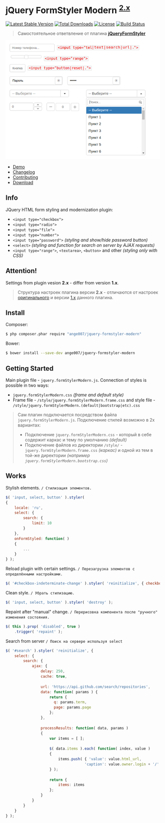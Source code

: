 # jQuery FormStyler Modern <sup>[2.x](CHANGELOG.md)</sup> 
[![Latest Stable Version](https://poser.pugx.org/ange007/jquery-formstyler-modern/v/stable)](https://packagist.org/packages/ange007/jquery-formstyler-modern)
[![Total Downloads](https://poser.pugx.org/ange007/jquery-formstyler-modern/downloads)](https://packagist.org/packages/ange007/jquery-formstyler-modern)
[![License](https://poser.pugx.org/ange007/jquery-formstyler-modern/license)](https://packagist.org/packages/ange007/jquery-formstyler-modern)
[![Build Status](https://travis-ci.org/ange007/JQueryFormStyler-Modern.svg?branch=master)](https://travis-ci.org/ange007/JQueryFormStyler-Modern)

> Самостоятельное ответвление от плагина **[jQueryFormStyler](https://github.com/Dimox/jQueryFormStyler)** 

![jQuery FormStyler Modern](https://github.com/ange007/JQueryFormStyler-Modern/blob/master/screenshot.png)

- [Demo](http://ange007.github.io/JQueryFormStyler-Modern/)
- [Changelog](CHANGELOG.md)
- [Contributing](CONTRIBUTING.md)
- [Download](https://github.com/ange007/JQueryFormStyler-Modern/releases)

## Info
JQuery HTML form styling and modernization plugin:
- `<input type="checkbox">`
- `<input type="radio">`
- `<input type="file">`
- `<input type="number">`
- `<input type="password">` *(styling and show/hide password button)*
- `<select>` *(styling and function for search on server by AJAX requests)*
- `<input type="range">`, `<textarea>`, `<button>` and other *(styling only with CSS)*

## Attention!
Settings from plugin vesion **2.x** - differ from version **1.x**.
> Структура настроек плагина версии **2.x** - отличаются от настроек [оригинального](https://github.com/Dimox/jQueryFormStyler) и версии [1.x](https://github.com/ange007/JQueryFormStyler-Modern/tree/1.x---release) данного плагина.

## Install
Composer:
```sh
$ php composer.phar require "ange007/jquery-formstyler-modern"
```
Bower:
```sh
$ bower install --save-dev ange007/jquery-formstyler-modern
```

## Getting Started
Main plugin file - `jquery.formStylerModern.js`.
Connection of styles is possible in two ways:
- `jquery.formStylerModern.css` *(frame and default style)*
- Frame file - `/style/jquery.formStylerModern.frame.css` and style file - `/style/jquery.formStylerModern.(default|bootstrap|etc).css`

> Сам плагин подключается посредством файла `jquery.formStylerModern.js`.
> Подключение стилей возможно в 2х вариантах:
> - Подключение `jquery.formStylerModern.css` - который в себе содержит каркас и тему по умолчанию *(default)*
> - Подключение файлов из директории `/style/` - `jquery.formStylerModern.frame.css` *(каркас)* и одной из тем в той-же директории *(например `jquery.formStylerModern.bootstrap.css`)*

## Works
Stylish elements. `/ Стилизация элементов.`
```javascript
$( 'input, select, button' ).styler( 
{
	locale: 'ru',
	select: { 
		search: {
			limit: 10
		}
	},
	onFormStyled: function( ) 
	{ 
		...
	}
} );
```

Reload plugin with certain settings. `/ Перезагрузка элементов с определёнными настройками.`
```javascript
$( '#checkbox-indeterminate-change' ).styler( 'reinitialize', { checkbox: { indeterminate: true } } );
```

Clean style. `/ Убрать стилизацию.`
```javascript
$( 'input, select, button' ).styler( 'destroy' );
```

Repaint after "manual" change. `/ Перерисовка компонента после "ручного" изменения состояния.`
```javascript
$( this ).prop( 'disabled', true )
	.trigger( 'repaint' );
```

Search from server `/ Поиск на сервере используя select`
```javascript
$( '#search' ).styler( 'reinitialize', {
	select: {
		search: {					
			ajax: {
				delay: 250,
				cache: true,		

				url: 'https://api.github.com/search/repositories',
				data: function( params ) {
					return {
					  q: params.term,
					  page: params.page
					};
				},

				processResults: function( data, params ) 
				{						
					var items = [ ];

					$( data.items ).each( function( index, value )
					{
						items.push( { 'value': value.html_url, 
									'caption': value.owner.login + '/' + value.name } );
					} );

					return { 
						items: items
					};
				}
			}
		}
	}
} );
```
